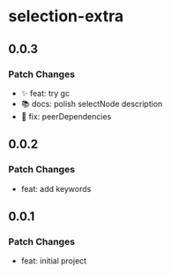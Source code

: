 # selection-extra

## 0.0.3

### Patch Changes

- ✨ feat: try gc
- 📚 docs: polish selectNode description
- 🐛 fix: peerDependencies

## 0.0.2

### Patch Changes

- feat: add keywords

## 0.0.1

### Patch Changes

- feat: initial project
